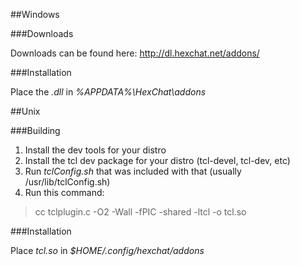 ##Windows

###Downloads

Downloads can be found here: http://dl.hexchat.net/addons/

###Installation

Place the *.dll* in *%APPDATA%\HexChat\addons*

##Unix

###Building

1. Install the dev tools for your distro
2. Install the tcl dev package for your distro (tcl-devel, tcl-dev, etc)
3. Run *tclConfig.sh* that was included with that (usually /usr/lib/tclConfig.sh)
4. Run this command:

>cc tclplugin.c -O2 -Wall -fPIC -shared -ltcl -o tcl.so

###Installation

Place *tcl.so* in *$HOME/.config/hexchat/addons*
